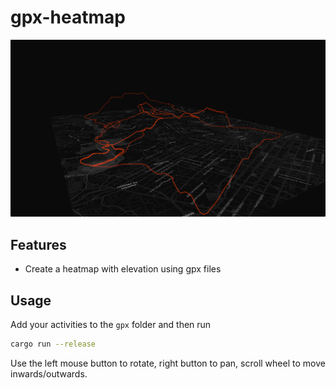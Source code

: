 # gpx-heatmap

![Heatmap](images/heatmap.png?raw=true "Heatmap")

## Features

* Create a heatmap with elevation using gpx files

## Usage

Add your activities to the `gpx` folder and then run

```sh
cargo run --release
```

Use the left mouse button to rotate, right button to pan, scroll wheel to move inwards/outwards.
